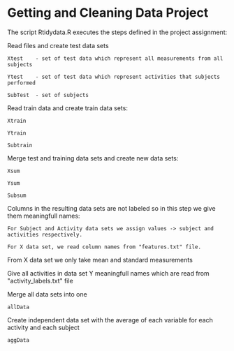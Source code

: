 # Getting and Cleaning Data Project

The script Rtidydata.R executes the steps defined in the project assignment:

Read files and create test data sets

    Xtest    - set of test data which represent all measurements from all subjects

    Ytest    - set of test data which represent activities that subjects performed

    SubTest  - set of subjects 
  

Read train data and create train data sets:

    Xtrain

    Ytrain

    Subtrain

Merge test and training data sets and create new data sets:

    Xsum

    Ysum

    Subsum

Columns in the resulting data sets are not labeled so in this step we give them meaningfull names: 

    For Subject and Activity data sets we assign values -> subject and activities respectively.

    For X data set, we read column names from "features.txt" file.

From X data set we only take mean and standard measurements 

Give all activities in data set Y meaningfull names which are read from "activity_labels.txt" file

Merge all data sets into one

    allData

Create independent data set with the average of each variable for each activity and each subject

    aggData




